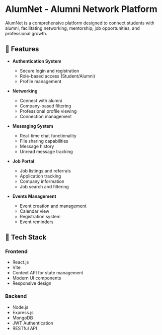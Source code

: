 
# AlumNet - Alumni Network Platform

AlumNet is a comprehensive platform designed to connect students with alumni, facilitating networking, mentorship, job opportunities, and professional growth.

## 🌟 Features

- **Authentication System**
  - Secure login and registration
  - Role-based access (Student/Alumni)
  - Profile management

- **Networking**
  - Connect with alumni
  - Company-based filtering
  - Professional profile viewing
  - Connection management

- **Messaging System**
  - Real-time chat functionality
  - File sharing capabilities
  - Message history
  - Unread message tracking

- **Job Portal**
  - Job listings and referrals
  - Application tracking
  - Company information
  - Job search and filtering

- **Events Management**
  - Event creation and management
  - Calendar view
  - Registration system
  - Event reminders

## 🚀 Tech Stack

### Frontend
- React.js
- Vite
- Context API for state management
- Modern UI components
- Responsive design

### Backend
- Node.js
- Express.js
- MongoDB
- JWT Authentication
- RESTful API
